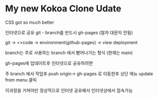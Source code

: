 # My new Kokoa Clone Udate

CSS got so much better

인터넷으로 공유 git - branch를 반드시 gh-pages (철자 대문자 안됨)

git -> <>code -> environment(github-pages) -> view deployment

branch는 주로 사용하는 branch 에서 뻗어나가는 형식 (현재는 main)

gh-pages에 업데이트후 인터넷으로 공유하려면

주 branch 에서 작업후 push origin-> gh-pages 로 이동한후 상단 메뉴 update from menu 클릭

이과정을 거쳐야만 정상적으로 인터넷 공유해서 인터넷상에서 접속가능 





